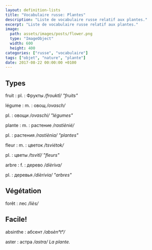 ```yaml
---
layout: definition-lists
title: "Vocabulaire russe: Plantes"
description: "Liste de vocabulaire russe relatif aux plantes."
excerpt: "Liste de vocabulaire russe relatif aux plantes."
image:
  path: assets/images/posts/flower.png
  type: "ImageObject"
  width: 600
  height: 400
categories: ["russe", "vocabulaire"]
tags: ["objet", "nature", "plante"]
date: 2017-08-22 00:00:00 +0100
---
```


## Types

fruit
: pl.
  : Фрукты
  */frouktî/ "fruits"*

légume
: m.
  : овощ
  */ovasch/*

  pl.
  : овощи
  */ovaschi/ "légumes"*

plante
: m.
  : растение
  */rastiènié/*

  pl.
  : растения
  */rastiènia/ "plantes"*

fleur
: m.
  : цветок
  */tsviétok/*

  pl.
  : цветы
  */tsvitî/ "fleurs"*

arbre
: f.
  : дерево
  */dièriva/*

  pl.
  : деревья
  */dièrivia/ "arbres"*


## Végétation

forêt
: лес
*/liès/*


## Facile!

absinthe
: абсент
*/absènᵉtᵉ/*

aster
: астра
*/astra/ La plante.*
